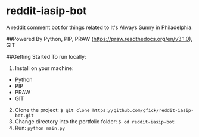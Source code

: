 # reddit-iasip-bot
A reddit comment bot for things related to It's Always Sunny in Philadelphia.

##Powered By
Python, PIP, PRAW (https://praw.readthedocs.org/en/v3.1.0), GIT

##Getting Started
To run locally:

1. Install on your machine:
  - Python
  - PIP
  - PRAW
  - GIT
2. Clone the project: `$ git clone https://github.com/gfick/reddit-iasip-bot.git`
3. Change directory into the portfolio folder: `$ cd reddit-iasip-bot`
4. Run: `python main.py`